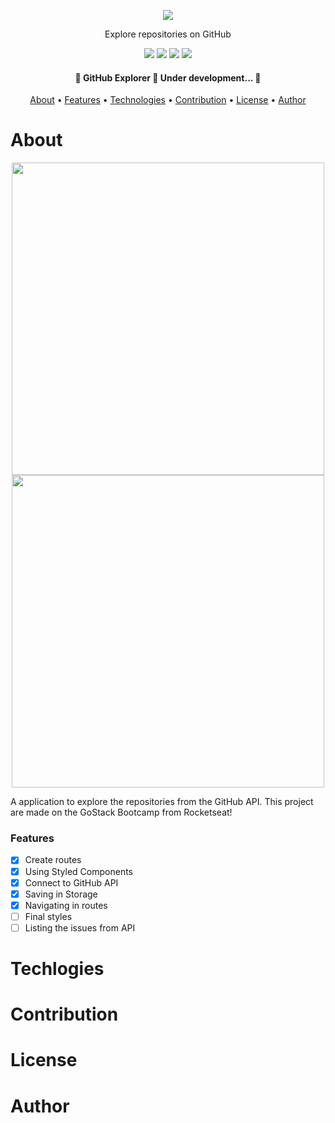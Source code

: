 <p align="center">
  <img src="https://user-images.githubusercontent.com/57778245/92287977-b631f100-eee1-11ea-8b98-35755a8e25ad.png" />
</p>
<p align="center">Explore repositories on GitHub</p>

<p align="center">
  <img src="https://img.shields.io/github/issues/lucasbaquinoo/github-explorer-rocketseat?style=flat-square" />
  <img src="https://img.shields.io/github/forks/lucasbaquinoo/github-explorer-rocketseat?style=flat-square" />
  <img src="https://img.shields.io/github/stars/lucasbaquinoo/github-explorer-rocketseat?style=flat-square" />
  <img src="https://img.shields.io/github/license/lucasbaquinoo/github-explorer-rocketseat?style=flat-square" />
</p>

<h4 align="center">
	🚧  GitHub Explorer 🚀 Under development...  🚧
</h4>

<p align="center">
 <a href="#About">About</a> •
 <a href="#Features">Features</a> •
 <a href="#Technologies">Technologies</a> •
 <a href="#Contribution">Contribution</a> •
 <a href="#License">License</a> •
 <a href="#Author">Author</a>
</p>

# About
<div align="center">
  <img src="https://user-images.githubusercontent.com/57778245/92289162-e1b6da80-eee5-11ea-99bd-6dd3cf5171c8.png" width="500px" />
  <img src="https://user-images.githubusercontent.com/57778245/92289166-e4b1cb00-eee5-11ea-9a4a-5c0bfc0ecdf1.png" width="500px" />
</div>
<p> A application to explore the repositories from the GitHub API. This project are made on the GoStack Bootcamp from Rocketseat! </p>

### Features

- [x] Create routes
- [x] Using Styled Components
- [x] Connect to GitHub API
- [x] Saving in Storage
- [x] Navigating in routes
- [ ] Final styles
- [ ] Listing the issues from API

# Techlogies

# Contribution

# License

# Author
